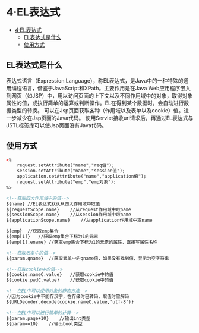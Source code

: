 # 4·EL表达式

- [4·EL表达式](#4el表达式)
	- [EL表达式是什么](#el表达式是什么)
	- [使用方式](#使用方式)

## EL表达式是什么
表达式语言（Expression Language），称EL表达式，是Java中的一种特殊的通用编程语言，借鉴于JavaScript和XPath。主要作用是在Java Web应用程序嵌入到网页（如JSP）中，用以访问页面的上下文以及不同作用域中的对象，取得对象属性的值，或执行简单的运算或判断操作。EL在得到某个数据时，会自动进行数据类型的转换。
可以在Jsp页面获取各种（作用域以及表单以及cookie）值。进一步减少在Jsp页面的Java代码。
使用Servlet接收url请求后，再通过EL表达式与JSTL标签库可以使Jsp页面没有Java代码。

## 使用方式
```html
<%
	request.setAttribute("name","req值");
	session.setAttribute("name","session值");
	application.setAttribute("name","application值");
	request.setAttribute("emp","emp对象");
%>

<!--获取四大作用域中的值-->
${name}	//EL表达式默认从四大作用域中取值
${requestScope.name}	//从request作用域中取name
${sessionScope.name}	//从session作用域中取name
${applicationScope.name}	//从application作用域中取name

${emp}	//获取emp集合
${emp[1]}	//获取emp集合下标为1的元素
${emp[1].ename}	//获取emp集合下标为1的元素的属性，直接写属性名称

<!--获取表单中的值-->
${param.qname}	//获取表单中的qname值，如果没有找到值，显示为空字符串

<!--获取cookie中的值-->
${cookie.nameC.value}	//获取cookie中的值
${cookie.pwdC.value}	//获取cookie中的值

<!--在EL中可以使用对象的静态方法-->
//因为cookie中不能存汉字，在存储时已转码，取值时需解码
${URLDecoder.decode(cookie.nameC.value,'utf-8')}	

<!--在EL中可以进行简单的计算-->
${param.page+10}	//输出int类型
${param==10}	//输出bool类型
```


